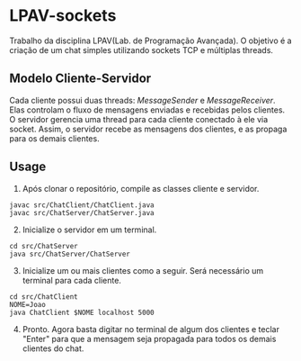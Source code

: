 # LPAV-sockets
Trabalho da disciplina LPAV(Lab. de Programação Avançada). O objetivo é a criação de um chat simples utilizando sockets TCP e múltiplas threads.
## Modelo Cliente-Servidor
Cada cliente possui duas threads: _MessageSender_ e _MessageReceiver_. Elas controlam o fluxo de mensagens enviadas e recebidas pelos clientes.
O servidor gerencia uma thread para cada cliente conectado à ele via socket. Assim, o servidor recebe as mensagens dos clientes, e as propaga para os demais clientes.

## Usage

1. Após clonar o repositório, compile as classes cliente e servidor.
```
javac src/ChatClient/ChatClient.java
javac src/ChatServer/ChatServer.java
```

2. Inicialize o servidor em um terminal.
```
cd src/ChatServer
java src/ChatServer/ChatServer
```

3. Inicialize um ou mais clientes como a seguir. Será necessário um terminal para cada cliente.
```
cd src/ChatClient
NOME=Joao
java ChatClient $NOME localhost 5000
```

4. Pronto. Agora basta digitar no terminal de algum dos clientes e teclar "Enter" para que a mensagem seja propagada para todos os demais clientes do chat.

